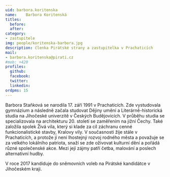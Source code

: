 ```yaml
---
uid: barbora.koritenska
name:    Barbora Koritenská
titles:
  before: 
  after:
category:
- zastupitele
img: people/koritenska-barbora.jpg
description: členka Pirátské strany a zastupitelka v Prachaticích 
mail:
- barbora.koritenska@pirati.cz
#mob: +420
profiles:
  github:
  facebook:				
  twitter:
  linkedin:
ordpms: 15 
---
```


Barbora Staňková se narodila 17. září 1991 v Prachaticích. Zde vystudovala gymnázium a následně začala studovat Dějiny umění a Literárně-historická studia na Jihočeské univerzitě v Českých Budějovicích. V průběhu studia se specializovala na architekturu 20. století se zaměřením na jižní Čechy. Také založila spolek Živá vila, který si klade za cíl záchranu cenné funkcionalistické stavby, Kralovy vily. V současnosti žije stále v Prachaticích, a protože jí není lhostejný rozvoj rodného města a považuje se za velkého lokálního patriota, snaží se zde oživovat kulturní dění a pořádá různé společenské akce. Mezi její zájmy patří četba, malování a poslech alternativní hudby.

V roce 2017 kandiduje do sněmovních voleb na Pirátské kandidátce v Jihočeském kraji.
